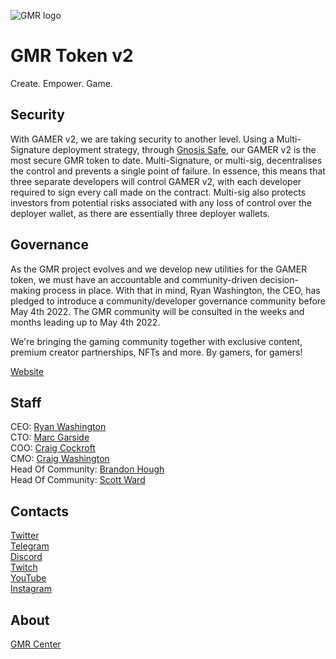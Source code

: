 ![GMR logo](https://avatars.githubusercontent.com/u/83946035?s=200&v=4)   

# GMR Token v2
Create. Empower. Game.

## Security
With GAMER v2, we are taking security to another level. Using a Multi-Signature deployment strategy, through [Gnosis Safe](https://gnosis-safe.io/), our GAMER v2 is the most secure GMR token to date. Multi-Signature, or multi-sig, decentralises the control and prevents a single point of failure. In essence, this means that three separate developers will control GAMER v2, with each developer required to sign every call made on the contract. Multi-sig also protects investors from potential risks associated with any loss of control over the deployer wallet, as there are essentially three deployer wallets.

## Governance
As the GMR project evolves and we develop new utilities for the GAMER token, we must have an accountable and community-driven decision-making process in place. With that in mind, Ryan Washington, the CEO, has pledged to introduce a community/developer governance community before May 4th 2022. The GMR community will be consulted in the weeks and months leading up to May 4th 2022.

We're bringing the gaming community together with exclusive content, premium creator partnerships, NFTs and more. By gamers, for gamers!

[Website](https://www.gmr.center/)

## Staff 
CEO: [Ryan Washington](https://www.linkedin.com/in/ryanwashi/)    
CTO: [Marc Garside](https://twitter.com/MarcIsCoding)   
COO: [Craig Cockroft](https://www.linkedin.com/in/craig-cockcroft-80961449/)   
CMO: [Craig Washington](https://www.linkedin.com/in/craig-washington-928260211/)   
Head Of Community: [Brandon Hough](https://t.me/GMR_Community_Brandon)   
Head Of Community: [Scott Ward](https://t.me/GMRScott)   
 
## Contacts  
[Twitter](https://twitter.com/GMR_Finance)       
[Telegram](https://t.me/gmrfinance)   
[Discord](https://discord.gg/gmrfinance)   
[Twitch](https://www.twitch.tv/gmrfinance)  
[YouTube](https://www.youtube.com/channel/UCk751dLf65swbS8LH7E1S3w)  
[Instagram](https://www.instagram.com/gmrfinanceofficial)  

  
## About 
[GMR Center](https://www.gmr.center)  
